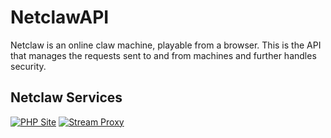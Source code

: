 # NetclawAPI
Netclaw is an online claw machine, playable from a browser. This is the API that manages the requests sent to and from machines and further handles security.

## Netclaw Services
[![PHP Site](https://github.com/charliekmcmahon/netclaw-development/actions/workflows/main_netclawproduction.yml/badge.svg)](https://github.com/charliekmcmahon/netclaw-development/actions/workflows/main_netclawproduction.yml)
[![Stream Proxy](https://github.com/charliekmcmahon/Mjpeg-Proxy/actions/workflows/master_netclawvideoproxy.yml/badge.svg)](https://github.com/charliekmcmahon/Mjpeg-Proxy/actions/workflows/master_netclawvideoproxy.yml)
